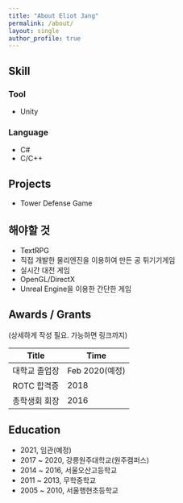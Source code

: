 ```yaml
---
title: "About Eliot Jang"
permalink: /about/
layout: single
author_profile: true
---
```

## Skill 

### Tool 

- Unity

### Language 

- C#
- C/C++

## Projects

- Tower Defense Game

## 해야할 것

- TextRPG
- 직접 개발한 물리엔진을 이용하여 만든 공 튀기기게임
- 실시간 대전 게임
- OpenGL/DirectX
- Unreal Engine을 이용한 간단한 게임


## Awards / Grants

(상세하게 작성 필요. 가능하면 링크까지)

|Title|Time|
|-----|----|
|대학교 졸업장|Feb 2020(예정)|
|ROTC 합격증|2018|
|총학생회 회장|2016|

## Education

- 2021, 임관(예정)
- 2017 ~ 2020, 강릉원주대학교(원주캠퍼스)
- 2014 ~ 2016, 서울오산고등학교
- 2011 ~ 2013, 무학중학교
- 2005 ~ 2010, 서울행현초등학교
